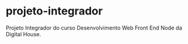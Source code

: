 # projeto-integrador
Projeto Integrador do curso Desenvolvimento Web Front End Node da Digital House.
